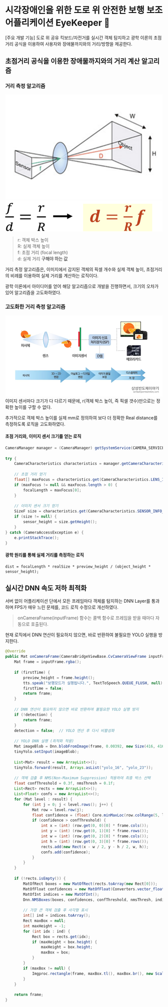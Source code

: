 # 시각장애인을 위한 도로 위 안전한 보행 보조 어플리케이션 EyeKeeper 👀

[주요 개발 기능] 도로 위 공유 킥보드/자전거를 실시간 객체 탐지하고 광학 이론의 초점거리 공식을 이용하여 사용자와 장애물까지와의 거리/방향을 제공한다. 

## 초점거리 공식을 이용한 장애물까지와의 거리 계산 알고리즘 

### 거리 측정 알고리즘
![alt text](image/dist.png)
![alt text](image/logic1.png)

> r: 객체 박스 높이  
R: 실제 객체 높이  
f: 초점 거리 (focal length)  
d: 실제 거리 **구해야 하는 값**

거리 측정 알고리즘은, 이미지에서 감지된 객체의 픽셀 개수와 실제 객체 높이, 초점거리의 비례를 이용하여 실제 거리를 계산하는 로직이다. 

광학 이론에서 아이디어를 얻어 해당 알고리즘으로 개발을 진행하면서, 크기의 오차가 있어 알고리즘을 고도화하였다. 

### 고도화한 거리 측정 알고리즘
![](image/optimize.png)
이미지 센서마다 크기가 다 다르기 때문에, r(객체 박스 높이, 즉 픽셀 갯수)만으로는 정확한 높이를 구할 수 없다. 

추가적으로 객체 박스 높이를 실제 mm로 정의하여 보다 더 정확한 Real distance를 측정하도록 로직을 고도화하였다. 

#### 초점 거리와, 이미지 센서 크기를 얻는 로직 
```java
CameraManager manager = (CameraManager) getSystemService(CAMERA_SERVICE);

try {
    CameraCharacteristics characteristics = manager.getCameraCharacteristics("0");

    // 초점 거리 얻기
    float[] maxFocus = characteristics.get(CameraCharacteristics.LENS_INFO_AVAILABLE_FOCAL_LENGTHS);
    if (maxFocus != null && maxFocus.length > 0) {
        focalLength = maxFocus[0];
    }

    // 이미지 센서 크기 얻기
    SizeF size = characteristics.get(CameraCharacteristics.SENSOR_INFO_PHYSICAL_SIZE);
    if (size != null) {
        sensor_height = size.getHeight();
    }
} catch (CameraAccessException e) {
    e.printStackTrace();
}
```

#### 광학 원리를 통해 실제 거리를 측정하는 로직
```
dist = focalLength * realSize * preview_height / (object_height * sensor_height); 
```

## 실시간 DNN 속도 저하 최적화

서버 없이 어플리케이션 단에서 모든 프레임마다 객체를 탐지하는 DNN Layer를 통과하며 FPS가 매우 느린 문제를, 코드 로직 수정으로 개선하였다. 

> onCameraFrame(inputFrame) 함수는 콜백 함수로 프레임을 받을 때마다 자동으로 호출된다. 

현재 로직에서 DNN 연산이 필요하지 않으면, 바로 반환하여 불필요한 YOLO 실행을 방지한다. 

```java
@Override
public Mat onCameraFrame(CameraBridgeViewBase.CvCameraViewFrame inputFrame) {
    Mat frame = inputFrame.rgba();

    if (firstTime) {
        preview_height = frame.height();
        tts.speak("보행모드가 실행됩니다.", TextToSpeech.QUEUE_FLUSH, null);
        firstTime = false;
        return frame;
    }

    // DNN 연산이 필요하지 않으면 바로 반환하여 불필요한 YOLO 실행 방지
    if (!detection) {
        return frame;
    }
    detection = false;  // YOLO 연산 후 다시 비활성화

    // YOLO DNN 실행 (최적화 적용)
    Mat imageBlob = Dnn.blobFromImage(frame, 0.00392, new Size(416, 416), new Scalar(0, 0, 0), false, false);
    tinyYolo.setInput(imageBlob);

    List<Mat> result = new ArrayList<>();
    tinyYolo.forward(result, Arrays.asList("yolo_16", "yolo_23"));

    // 객체 검출 후 NMS(Non-Maximum Suppression) 적용하여 최종 박스 선택
    float confThreshold = 0.3f, nmsThresh = 0.1f;
    List<Rect> rects = new ArrayList<>();
    List<Float> confs = new ArrayList<>();
    for (Mat level : result) {
        for (int j = 0; j < level.rows(); j++) {
            Mat row = level.row(j);
            float confidence = (float) Core.minMaxLoc(row.colRange(5, level.cols())).maxVal;
            if (confidence > confThreshold) {
                int x = (int) (row.get(0, 0)[0] * frame.cols());
                int y = (int) (row.get(0, 1)[0] * frame.rows());
                int w = (int) (row.get(0, 2)[0] * frame.cols());
                int h = (int) (row.get(0, 3)[0] * frame.rows());
                rects.add(new Rect(x - w / 2, y - h / 2, w, h));
                confs.add(confidence);
            }
        }
    }

    if (!rects.isEmpty()) {
        MatOfRect boxes = new MatOfRect(rects.toArray(new Rect[0]));
        MatOfFloat confidences = new MatOfFloat(Converters.vector_float_to_Mat(confs));
        MatOfInt indices = new MatOfInt();
        Dnn.NMSBoxes(boxes, confidences, confThreshold, nmsThresh, indices);

        // 가장 큰 객체 검출 후 사각형 표시
        int[] ind = indices.toArray();
        Rect maxBox = null;
        int maxHeight = -1;
        for (int idx : ind) {
            Rect box = rects.get(idx);
            if (maxHeight < box.height) {
                maxHeight = box.height;
                maxBox = box;
            }
        }
        if (maxBox != null) {
            Imgproc.rectangle(frame, maxBox.tl(), maxBox.br(), new Scalar(255, 0, 0), 2);
        }
    }

    return frame;
}

```
